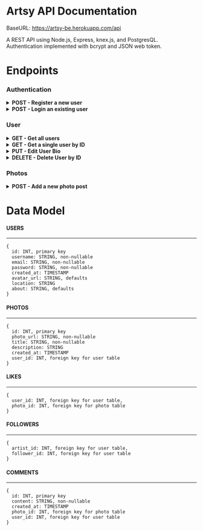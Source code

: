 # Artsy API Documentation

BaseURL: https://artsy-be.herokuapp.com/api

A REST API using Node.js, Express, knex.js, and PostgresQL.
</br>Authentication implemented with bcrypt and JSON web token.

# Endpoints

### Authentication

<!------------- Register a new User ------------->

<details>
<summary><b>POST - Register a new user</b></summary>

<b>Endpoint:</b> `/auth/register`
</br>
Requires an object with an email, password and username:

```json
{
  "email": "admin@email.com",
  "password": "password",
  "username": "amanda"
}
```

When successful will return status code of 201 (CREATED), the new user object and a token (example):

```json
{
  "newUser": {
    "id": 2,
    "username": "amanda",
    "email": "admin@email.com",
    "created_at": "2019-11-24 22:30:29",
    "avatar_url": "https://static.wixstat...",
    "location": null,
    "about": "Share your story about your art."
  },
  "token": "eyJhbGciOiJ..."
}
```

</details>

<!------------- Login an existing user ------------->

<details>
<summary><b>POST - Login an existing user</b></summary>

<b>Endpoint:</b> `/auth/login`
</br>
Requires an object with a valid email and password:

```json
{
  "email": "admin@email.com",
  "password": "password"
}
```

When successful will return status code of 201 (CREATED), the new user object and a token (example):

```json
{
  "user": {
    "id": 2,
    "username": "amanda",
    "email": "admin@email.com",
    "created_at": "2019-11-24 22:30:29",
    "avatar_url": "https://static.wixstat...",
    "location": null,
    "about": "Share your story about your art."
  },
  "token": "eyJhbGciOiJ..."
}
```

</details>

### User

<!------------- Get all users ------------->

<details>
<summary><b>GET - Get all users</b></summary>

<b>Endpoint:</b> `/users`
</br>No token or request body required.

When successful will return status code of 200 (OK) and an array of users.

```json
[
  {
    "id": 1,
    "username": "testuser",
    "email": "testuser1@email.com",
    "created_at": "2019-11-24 22:02:30",
    "avatar_url": "https://static.wixs...",
    "location": null,
    "about": "Share your story about your art."
  },
  {
    "id": 2,
    "username": "amanda",
    "email": "admin@email.com",
    "created_at": "2019-11-24 22:30:29",
    "avatar_url": "https://static.wixs...",
    "location": null,
    "about": "Share your story about your art."
  }
]
```

</details>

<!------------- Get a single user by ID ------------->

<details>
<summary><b>GET - Get a single user by ID</b></summary>

<b>Endpoint:</b> `/users/:id` <i>(Example: "BaseURL/users/2")</i>
</br>No token or request body required.

When successful will return status code of 200 (OK) and a the user in an object.
The user by id endpoint includes the user's bio info, as well as their array of photos, favorites, and followers.

```json
{
  "user": {
    "id": 1,
    "username": "testuser",
    "email": "testuser1@email.com",
    "created_at": "2019-11-24 22:02:30",
    "avatar_url": "https://static.wixs...",
    "location": null,
    "about": "Share your story about your art.",
    "photos": [
      {
        "id": 1,
        "photo_url": "www.coolphoto.com",
        "title": "cool title",
        "description": null,
        "created_at": "2019-11-24 22:04:00",
        "user_id": 1,
        "likes": 0
      }
    ],
    "favorites": [],
    "followers": []
  }
}
```

</details>

<!------------- Edit User Bio ------------->

<details>
<summary><b>PUT - Edit User Bio</b></summary>

<b>Endpoint:</b> `/users/:id` <i>(Example: "BaseURL/users/2")</i>
</br>Authorization token required in headers. Only the user is authorized to update their own bio.
</br>
Requires a request body with the updated changes. Please see Data model portion of this documentation for required fields. Here is an example:

```json
{
  "location": "Como",
  "about": "Share your story about your art.",
  "username": "Amanda"
}
```

When successful will return status code of 201 (CREATED) and the updated user object:

```json
{
  "id": 1,
  "username": "Amanda",
  "email": "testuser1@email.com",
  "created_at": "2019-11-24 22:02:30",
  "avatar_url": "https://static.wixs...",
  "location": "Como",
  "about": "Share your story about your art."
}
```

</details>

<!------------- Delete User by ID ------------->

<details>
<summary><b>DELETE - Delete User by ID</b></summary>

<b>Endpoint:</b> `/users/:id` <i>(Example: "BaseURL/users/2")</i>
</br>Authorization token required in headers. Only the user can delete their own account.
</br>No request body required.

When successful will return status code of 200 (OK) and a success message.

```json
{
  "message": "1 record deleted"
}
```

</details>

### Photos

<!------------- Add a new photo post ------------->

<details>
<summary><b>POST - Add a new photo post</b></summary>

<b>Endpoint:</b> `/photos`
</br>Authorization token required in headers. This is how the user's id is assigned to their post.
</br>
Requires a request body with the post info. Please see Data model portion of this documentation for required fields. Here is an example:

```json
{
  "photo_url": "www.phyoto.com",
  "title": "cool yolo photo"
}
```

When successful will return status code of 201 (CREATED) and the new photo object:

```json
{
  "newPhoto": {
    "id": 2,
    "photo_url": "www.phyoto.com",
    "title": "cool yolo photo",
    "description": null,
    "created_at": "2019-11-24 23:27:55",
    "user_id": 8,
    "username": "Amanda",
    "avatar_url": "https://static.wixs...",
    "likes": {
      "count": 0,
      "list": []
    }
  }
}
```

</details>

# Data Model

#### USERS

---

```
{
  id: INT, primary key
  username: STRING, non-nullable
  email: STRING, non-nullable
  password: STRING, non-nullable
  created_at: TIMESTAMP
  avatar_url: STRING, defaults
  location: STRING
  about: STRING, defaults
}
```

#### PHOTOS

---

```
{
  id: INT, primary key
  photo_url: STRING, non-nullable
  title: STRING, non-nullable
  description: STRING
  created_at: TIMESTAMP
  user_id: INT, foreign key for user table
}
```

#### LIKES

---

```
{
  user_id: INT, foreign key for user table,
  photo_id: INT, foreign key for photo table
}
```

#### FOLLOWERS

---

```
{
  artist_id: INT, foreign key for user table,
  follower_id: INT, foreign key for user table
}
```

#### COMMENTS

---

```
{
  id: INT, primary key
  content: STRING, non-nullable
  created_at: TIMESTAMP
  photo_id: INT, foreign key for photo table
  user_id: INT, foreign key for user table
}
```
